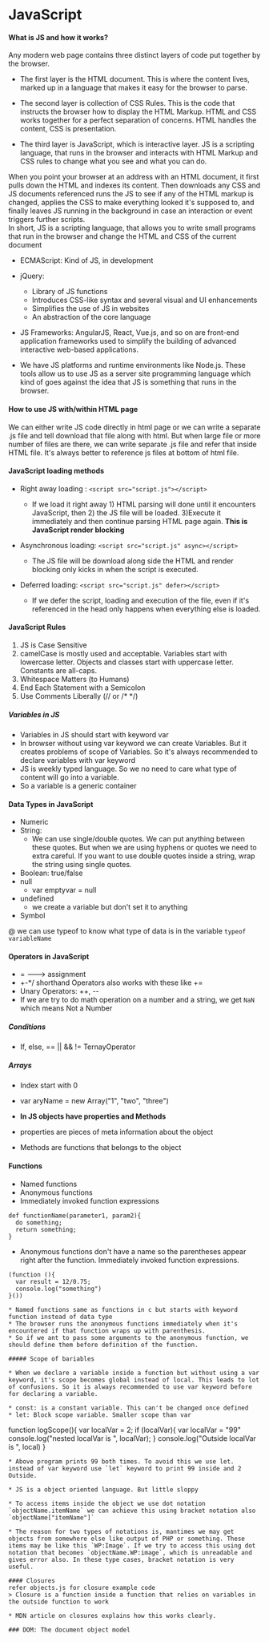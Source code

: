 # JavaScript

#### What is JS and how it works?

<p>Any modern web page contains three distinct layers of code put together by the browser.</p>

* The first layer is the HTML document. This is where the content lives, marked up in a language that makes it  easy for the browser to parse.

* The second layer is collection of CSS Rules. This is the code that instructs the browser how to display the HTML Markup. HTML and CSS works together for a perfect separation of concerns. HTML handles the content, CSS is presentation.

* The third layer is JavaScript, which is interactive layer. JS is a scripting language, that runs in the browser and interacts with HTML Markup and CSS rules to change what you see and what you can do.

When you point your browser at an address with an HTML document, it first pulls down the HTML and indexes its content. Then downloads any CSS and JS documents referenced runs the JS to see if any of the HTML markup is changed, applies the CSS to make everything looked it's supposed to, and finally leaves JS running in the background in case an interaction or event triggers further scripts.<br>
In short, JS is a scripting language, that allows you to write small programs that run in the browser and change the HTML and CSS of the current document

* ECMAScript: Kind of JS, in development
* jQuery:
  * Library of JS functions
  * Introduces CSS-like syntax and several visual and UI enhancements
  * Simplifies the use of JS in websites
  * An abstraction of the core language

* JS Frameworks: AngularJS, React, Vue.js, and so on are front-end application frameworks used to simplify the building of advanced interactive web-based applications.
* We have JS platforms and runtime environments like Node.js. These tools allow us to use JS as a server site programming language which kind of goes against the idea that JS is something that runs in the browser.

#### How to use JS with/within HTML page
We can either write JS code directly in html page or we can write a separate .js file and tell download that file along with html. But when large file or more number of files are there, we can write separate .js file and refer that inside HTML file. It's always better to reference js files at bottom of html file.

#### JavaScript loading methods
* Right away loading : ``<script src="script.js"></script>``
  * If we load it right away  1) HTML parsing will done until it encounters JavaScript, then 2) the JS file will be loaded. 3)Execute it immediately and then continue parsing HTML page again. <b>This is JavaScript render blocking</b>

* Asynchronous loading: `<script src="script.js" async></script>`
  * The JS file will be download along side the HTML and render blocking only kicks in when the script is executed.
* Deferred loading: `<script src="script.js" defer></script>`
  * If we defer the script, loading and execution of the file, even if it's referenced in the head only happens when everything else is loaded.

#### JavaScript Rules
1. JS is Case Sensitive
2. camelCase is mostly used and acceptable. Variables start with lowercase letter. Objects and classes start with uppercase letter. Constants are all-caps.
3. Whitespace Matters (to Humans)
4. End Each Statement with a Semicolon
5. Use Comments Liberally (// or /* */)

##### Variables in JS

* Variables in JS should start with keyword var
* In browser without using var keyword we can create Variables. But it creates problems of scope of Variables. So it's always recommended to declare variables with var keyword
* JS is weekly typed language. So we no need to care what type of content will go into a variable.
* So a variable is a generic container

#### Data Types in JavaScript
* Numeric
* String:
  * We can use single/double quotes. We can put anything between these quotes. But when we are using hyphens or quotes we need to extra careful. If you want to use double quotes inside a string, wrap the string using single quotes.
* Boolean: true/false
* null
  * var emptyvar = null
* undefined
  * we create a variable but don't set it to anything
* Symbol

@ we can use typeof to know what type of data is in the variable `typeof variableName`

#### Operators in JavaScript
* = ---> assignment
* +-*/ shorthand Operators also works with these like +=
* Unary Operators: ++, --
* If we are try to do math operation on a number and a string, we get `NaN` which means Not a Number

##### Conditions
* If, else, == || && != TernayOperator

##### Arrays
* Index start with 0
* var aryName = new Array("1", "two", "three")

* <b>In JS objects have properties and Methods</b>
* properties are pieces of meta information about the object
* Methods are functions that belongs to the object

#### Functions
* Named functions
* Anonymous functions
* Immediately invoked function expressions
```
def functionName(parameter1, param2){
  do something;
  return something;
}
```
* Anonymous functions don't have a name so the parentheses appear right after the function. Immediately invoked function expressions.
```
(function (){
  var result = 12/0.75;
  console.log("something")
}())

* Named functions same as functions in c but starts with keyword function instead of data type
* The browser runs the anonymous functions immediately when it's encountered if that function wraps up with parenthesis.
* So if we ant to pass some arguments to the anonymous function, we should define them before definition of the function.

##### Scope of bariables

* When we declare a variable inside a function but without using a var keyword, it's scope becomes global instead of local. This leads to lot of confusions. So it is always recommended to use var keyword before for declaring a variable.

* const: is a constant variable. This can't be changed once defined
* let: Block scope variable. Smaller scope than var

```
function logScope(){
  var localVar = 2;
  if (localVar){
    var localVar = "99"
    console.log("nested localVar is ", localVar);
  }
  console.log("Outside localVar is ", local)
}
```
* Above program prints 99 both times. To avoid this we use let. instead of var keyword use `let` keyword to print 99 inside and 2 Outside.

* JS is a object oriented language. But little sloppy

* To access items inside the object we use dot notation `objectName.itemName` we can achieve this using bracket notation also `objectName["itemName"]`

* The reason for two types of notations is, mantimes we may get objects from somewhere else like output of PHP or something. These items may be like this `WP:Image`. If we try to access this using dot notation that becomes `objectName.WP:image`, which is unreadable and gives error also. In these type cases, bracket notation is very useful.

#### Closures
refer objects.js for closure example code
> Closure is a function inside a function that relies on variables in the outside function to work

* MDN article on closures explains how this works clearly.

### DOM: The document object model
